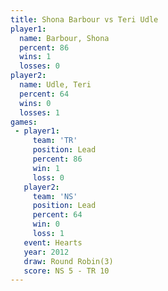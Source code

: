 ```yaml
---
title: Shona Barbour vs Teri Udle
player1:              
  name: Barbour, Shona
  percent: 86         
  wins: 1             
  losses: 0           
player2:              
  name: Udle, Teri    
  percent: 64         
  wins: 0             
  losses: 1           
games:
 - player1:        
     team: 'TR'    
     position: Lead
     percent: 86   
     win: 1        
     loss: 0       
   player2:        
     team: 'NS'    
     position: Lead
     percent: 64   
     win: 0        
     loss: 1       
   event: Hearts       
   year: 2012          
   draw: Round Robin(3)
   score: NS 5 - TR 10 
---
```

